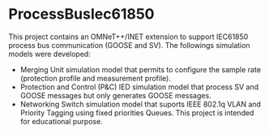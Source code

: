 # ProcessBusIec61850
This project contains an OMNeT++/INET extension to support IEC61850 process bus communication (GOOSE and SV).
The followings simulation models were developed:
- Merging Unit simulation model that permits to configure the sample rate (protection profile and measurement profile).
- Protection and Control (P&C) IED simulation model that process SV and GOOSE messages but only generates GOOSE messages.
- Networking Switch simulation model that suports IEEE 802.1q VLAN and Priority Tagging using fixed priorities Queues. 
This project is intended for educational purpose.
